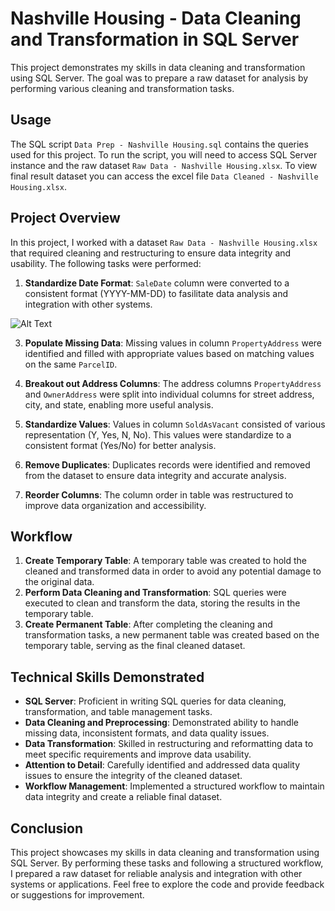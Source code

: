 # Nashville Housing - Data Cleaning and Transformation in SQL Server

This project demonstrates my skills in data cleaning and transformation using SQL Server. The goal was to prepare a raw dataset for analysis by performing various cleaning and transformation tasks.

## Usage

The SQL script `Data Prep - Nashville Housing.sql` contains the queries used for this project. To run the script, you will need to access SQL Server instance and the raw dataset `Raw Data - Nashville Housing.xlsx`. To view final result dataset you can access the excel file `Data Cleaned - Nashville Housing.xlsx`.

## Project Overview

In this project, I worked with a dataset `Raw Data - Nashville Housing.xlsx` that required cleaning and restructuring to ensure data integrity and usability. The following tasks were performed:

1. **Standardize Date Format**: `SaleDate` column were converted to a consistent format (YYYY-MM-DD) to fasilitate data analysis and integration with other systems.

![Alt Text]('Images/https://github.com/afrisiringo/NashvilleHousing-DataCleaningAndTransformationInSQLServer/blob/main/Images/Date%20Convert.jpg')
   
3. **Populate Missing Data**: Missing values in column `PropertyAddress` were identified and filled  with appropriate values based on matching values on the same `ParcelID`.

4. **Breakout out Address Columns**: The address columns `PropertyAddress` and `OwnerAddress` were split into individual columns for street address, city, and state, enabling more useful analysis.

5. **Standardize Values**: Values in column `SoldAsVacant` consisted of various representation (Y, Yes, N, No). This values were standardize to a consistent format (Yes/No) for better analysis.

6. **Remove Duplicates**: Duplicates records were identified and removed from the dataset to ensure data integrity and accurate analysis.

7. **Reorder Columns**: The column order in table was restructured to improve data organization and accessibility.

## Workflow

1. **Create Temporary Table**: A temporary table was created to hold the cleaned and transformed data in order to avoid any potential damage to the original data.
2. **Perform Data Cleaning and Transformation**: SQL queries were executed to clean and transform the data, storing the results in the temporary table.
3. **Create Permanent Table**: After completing the cleaning and transformation tasks, a new permanent table was created based on the temporary table, serving as the final cleaned dataset.

## Technical Skills Demonstrated

- **SQL Server**: Proficient in writing SQL queries for data cleaning, transformation, and table management tasks.
- **Data Cleaning and Preprocessing**: Demonstrated ability to handle missing data, inconsistent formats, and data quality issues.
- **Data Transformation**: Skilled in restructuring and reformatting data to meet specific requirements and improve data usability.
- **Attention to Detail**: Carefully identified and addressed data quality issues to ensure the integrity of the cleaned dataset.
- **Workflow Management**: Implemented a structured workflow to maintain data integrity and create a reliable final dataset.

## Conclusion

This project showcases my skills in data cleaning and transformation using SQL Server. By performing these tasks and following a structured workflow, I prepared a raw dataset for reliable analysis and integration with other systems or applications. Feel free to explore the code and provide feedback or suggestions for improvement.
